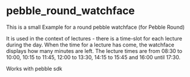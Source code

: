 # pebble_round_watchface

This is a small Example for a round pebble watchface (for Pebble Round)

It is used in the context of lectures - there is a time-slot for each lecture during the day.
When the time for a lecture has come, the watchface displays how many minutes are left. 
The lecture times are from 08:30 to 10:00, 10:15 to 11:45, 12:00 to 13:30, 14:15 to 15:45 and
16:00 until 17:30.

Works with pebble sdk
